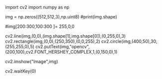 import cv2
import numpy as np

img = np.zeros((512,512,3),np.uint8)
#print(img.shape)

#img[200:300,100:300 ]= 255,0,0

cv2.line(img,(0,0),(img.shape[1],img.shape[0]),(0,255,0),3)
cv2.rectangle(img,(0,0),(250,350),(0,0,255),2)
cv2.circle(img,(400,50),30,(255,255,0),5)
cv2.putText(img,"opencv",(200,100),cv2.FONT_HERSHEY_COMPLEX,1,(0,150,0),1)

cv2.imshow("Image",img)

cv2.waitKey(0)
